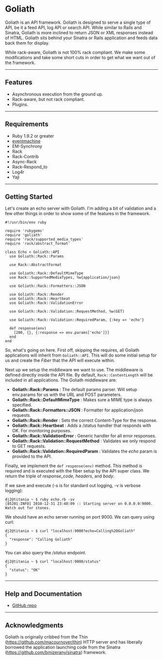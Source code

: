 # Goliath

Goliath is an API framework. Goliath is designed to serve a single type of API, be it a
feed API, log API or search API. While similar to Rails and Sinatra, Goliath is more inclined
to return JSON or XML responses instead of HTML. Goliath sits behind your Sinatra or Rails
application and feeds data back them for display.

While rack-aware, Goliath is not 100% rack compliant. We make some modifications and take
some short cuts in order to get what we want out of the framework.

***

## Features

 * Asynchronous execution from the ground up.
 * Rack-aware, but not rack compliant.
 * Plugins.

***

## Requirements

 * Ruby 1.9.2 or greater
 * [eventmachine](http://rubyeventmachine.org)
 * EM-Synchrony
 * Rack
 * Rack-Contrib
 * Async-Rack
 * Rack-Respond_to
 * Log4r
 * Yajl

***

## Getting Started

Let's create an echo server with Goliath. I'm adding a bit of validation and a few other things
in order to show some of the features in the framework.

    #!/usr/bin/env ruby

    require 'rubygems'
    require 'goliath'
    require 'rack/supported_media_types'
    require 'rack/abstract_format'

    class Echo < Goliath::API
      use Goliath::Rack::Params

      use Rack::AbstractFormat

      use Goliath::Rack::DefaultMimeType
      use Rack::SupportedMediaTypes, %w{application/json}

      use Goliath::Rack::Formatters::JSON

      use Goliath::Rack::Render
      use Goliath::Rack::Heartbeat
      use Goliath::Rack::ValidationError

      use Goliath::Rack::Validation::RequestMethod, %w(GET)

      use Goliath::Rack::Validation::RequiredParam, {:key => 'echo'}

      def response(env)
        [200, {}, {:response => env.params['echo']}]
      end
    end

So, what's going on here. First off, skipping the requires, all Goliath applications will
inherit from `Goliath::API`. This will do some initial setup for us and create the _Fiber_
that the API will execute within.

Next up we setup the middleware we want to use. The middleware is defined directly
inside the API file. By default, `Rack::ContentLength` will be included in all applications.
The Goliath middleware are:

 * __Goliath::Rack::Params__ : The default params parser. Will setup env.params for us with the URL and POST parameters.
 * __Goliath::Rack::DefaultMimeType__ : Makes sure a MIME type is always specified.
 * __Goliath::Rack::Formatters::JSON__ : Formatter for application/json requests.
 * __Goliath::Rack::Render__ : Sets the correct Content-Type for the response.
 * __Goliath::Rack::Heartbeat__ : Adds a /status handler that responds with OK. For monitoring purposes.
 * __Goliath::Rack::ValidationError__ : Generic handler for all error responses.
 * __Goliath::Rack::Validation::RequestMethod__ : Validates we only respond to GET requests.
 * __Goliath::Rack::Validation::RequiredParam__ : Validates the *echo* param is provided to the API.

Finally, we implement the `def response(env)` method. This method is required and is executed with the
fiber setup by the API super class. We return the triple of _response_code_, _headers_, and _body_.

If we save and execute (-s is for standard out logging, -v is verbose logging):

    dj2@titania ~ $ ruby echo.rb -sv
    [85201:INFO] 2010-12-31 23:48:09 :: Starting server on 0.0.0.0:9000. Watch out for stones.

We should have an echo server running on port 9000. We can query using curl:

    dj2@titania ~ $ curl "localhost:9000?echo=Calling%20Goliath"
    {
      "response": "Calling Goliath"
    }

You can also query the _/status_ endpoint.

    dj2@titania ~ $ curl "localhost:9000/status"
    {
      "status": "OK"
    }

***

## Help and Documentation

* [GitHub repo](https://github.com/postrank-labs/goliath)

***

## Acknowledgments

Goliath is originally cribbed from the Thin (https://github.com/macournoyer/thin) HTTP server and has
liberally borrowed the application launching code from the Sinatra (https://github.com/bmizerany/sinatra)
framework.
